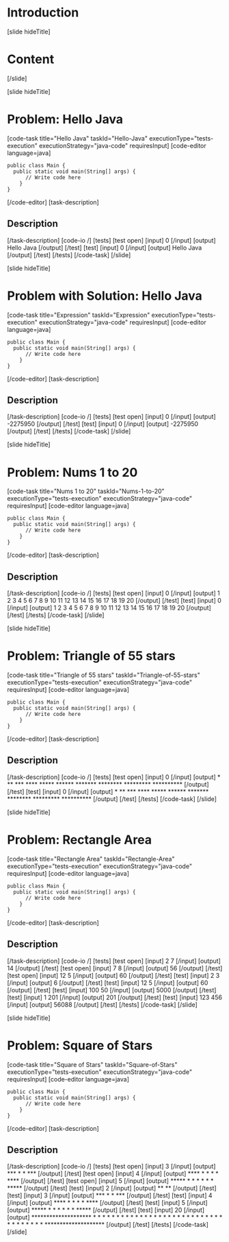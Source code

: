 # Introduction
[slide hideTitle]

# Content


[/slide]

[slide hideTitle]
# Problem: Hello Java
[code-task title="Hello Java" taskId="Hello-Java" executionType="tests-execution" executionStrategy="java-code" requiresInput]
[code-editor language=java]
```
public class Main {
  public static void main(String[] args) {
      // Write code here
    }
}
```
[/code-editor]
[task-description]
## Description



[/task-description]
[code-io /]
[tests]
[test open]
[input]
0
[/input]
[output]
Hello Java
[/output]
[/test]
[test]
[input]
0
[/input]
[output]
Hello Java
[/output]
[/test]
[/tests]
[/code-task]
[/slide]

[slide hideTitle]
# Problem with Solution: Hello Java
[code-task title="Expression" taskId="Expression" executionType="tests-execution" executionStrategy="java-code" requiresInput]
[code-editor language=java]
```
public class Main {
  public static void main(String[] args) {
      // Write code here
    }
}
```
[/code-editor]
[task-description]
## Description



[/task-description]
[code-io /]
[tests]
[test open]
[input]
0
[/input]
[output]
-2275950
[/output]
[/test]
[test]
[input]
0
[/input]
[output]
-2275950
[/output]
[/test]
[/tests]
[/code-task]
[/slide]

[slide hideTitle]
# Problem: Nums 1 to 20
[code-task title="Nums 1 to 20" taskId="Nums-1-to-20" executionType="tests-execution" executionStrategy="java-code" requiresInput]
[code-editor language=java]
```
public class Main {
  public static void main(String[] args) {
      // Write code here
    }
}
```
[/code-editor]
[task-description]
## Description



[/task-description]
[code-io /]
[tests]
[test open]
[input]
0
[/input]
[output]
1
2
3
4
5
6
7
8
9
10
11
12
13
14
15
16
17
18
19
20
[/output]
[/test]
[test]
[input]
0
[/input]
[output]
1
2
3
4
5
6
7
8
9
10
11
12
13
14
15
16
17
18
19
20
[/output]
[/test]
[/tests]
[/code-task]
[/slide]

[slide hideTitle]
# Problem: Triangle of 55 stars
[code-task title="Triangle of 55 stars" taskId="Triangle-of-55-stars" executionType="tests-execution" executionStrategy="java-code" requiresInput]
[code-editor language=java]
```
public class Main {
  public static void main(String[] args) {
      // Write code here
    }
}
```
[/code-editor]
[task-description]
## Description


[/task-description]
[code-io /]
[tests]
[test open]
[input]
0
[/input]
[output]
\*
\*\*
\*\*\*
\*\*\*\*
\*\*\*\*\*
\*\*\*\*\*\*
\*\*\*\*\*\*\*
\*\*\*\*\*\*\*\*
\*\*\*\*\*\*\*\*\*
\*\*\*\*\*\*\*\*\*\*
[/output]
[/test]
[test]
[input]
0
[/input]
[output]
\*
\*\*
\*\*\*
\*\*\*\*
\*\*\*\*\*
\*\*\*\*\*\*
\*\*\*\*\*\*\*
\*\*\*\*\*\*\*\*
\*\*\*\*\*\*\*\*\*
\*\*\*\*\*\*\*\*\*\*
[/output]
[/test]
[/tests]
[/code-task]
[/slide]

[slide hideTitle]
# Problem: Rectangle Area
[code-task title="Rectangle Area" taskId="Rectangle-Area" executionType="tests-execution" executionStrategy="java-code" requiresInput]
[code-editor language=java]
```
public class Main {
  public static void main(String[] args) {
      // Write code here
    }
}
```
[/code-editor]
[task-description]
## Description


[/task-description]
[code-io /]
[tests]
[test open]
[input]
2
7
[/input]
[output]
14
[/output]
[/test]
[test open]
[input]
7
8
[/input]
[output]
56
[/output]
[/test]
[test open]
[input]
12
5
[/input]
[output]
60
[/output]
[/test]
[test]
[input]
2
3
[/input]
[output]
6
[/output]
[/test]
[test]
[input]
12
5
[/input]
[output]
60
[/output]
[/test]
[test]
[input]
100
50
[/input]
[output]
5000
[/output]
[/test]
[test]
[input]
1
201
[/input]
[output]
201
[/output]
[/test]
[test]
[input]
123
456
[/input]
[output]
56088
[/output]
[/test]
[/tests]
[/code-task]
[/slide]

[slide hideTitle]
# Problem: Square of Stars
[code-task title="Square of Stars" taskId="Square-of-Stars" executionType="tests-execution" executionStrategy="java-code" requiresInput]
[code-editor language=java]
```
public class Main {
  public static void main(String[] args) {
      // Write code here
    }
}
```
[/code-editor]
[task-description]
## Description

[/task-description]
[code-io /]
[tests]
[test open]
[input]
3
[/input]
[output]
\*\*\*
\* \*
\*\*\*
[/output]
[/test]
[test open]
[input]
4
[/input]
[output]
\*\*\*\*
\*  \*
\*  \*
\*\*\*\*
[/output]
[/test]
[test open]
[input]
5
[/input]
[output]
\*\*\*\*\*
\*   \*
\*   \*
\*   \*
\*\*\*\*\*
[/output]
[/test]
[test]
[input]
2
[/input]
[output]
\*\*
\*\*
[/output]
[/test]
[test]
[input]
3
[/input]
[output]
\*\*\*
\* \*
\*\*\*
[/output]
[/test]
[test]
[input]
4
[/input]
[output]
\*\*\*\*
\*  \*
\*  \*
\*\*\*\*
[/output]
[/test]
[test]
[input]
5
[/input]
[output]
\*\*\*\*\*
\*   \*
\*   \*
\*   \*
\*\*\*\*\*
[/output]
[/test]
[test]
[input]
20
[/input]
[output]
\*\*\*\*\*\*\*\*\*\*\*\*\*\*\*\*\*\*\*\*
\*                  \*
\*                  \*
\*                  \*
\*                  \*
\*                  \*
\*                  \*
\*                  \*
\*                  \*
\*                  \*
\*                  \*
\*                  \*
\*                  \*
\*                  \*
\*                  \*
\*                  \*
\*                  \*
\*                  \*
\*                  \*
\*\*\*\*\*\*\*\*\*\*\*\*\*\*\*\*\*\*\*\*
[/output]
[/test]
[/tests]
[/code-task]
[/slide]

